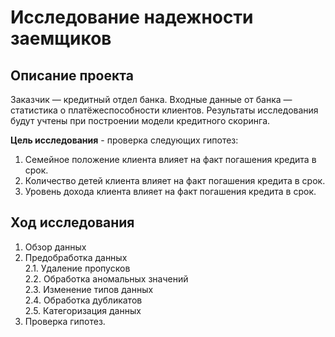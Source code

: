 # Исследование надежности заемщиков

## Описание проекта
Заказчик — кредитный отдел банка. Входные данные от банка — статистика о платёжеспособности клиентов.
Результаты исследования будут учтены при построении модели кредитного скоринга.

**Цель исследования** - проверка следующих гипотез:
1. Семейное положение клиента влияет на факт погашения кредита в срок. 
2. Количество детей клиента влияет на факт погашения кредита в срок. 
3. Уровень дохода клиента влияет на факт погашения кредита в срок. 

## Ход исследования

 1. Обзор данных
 2. Предобработка данных\
 2.1. Удаление пропусков\
 2.2. Обработка аномальных значений\
 2.3. Изменение типов данных\
 2.4. Обработка дубликатов\
 2.5. Категоризация данных
 3. Проверка гипотез.